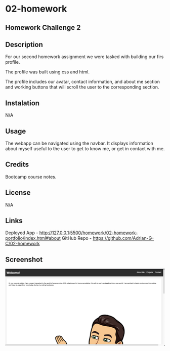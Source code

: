 # 02-homework
## Homework Challenge 2

## Description

For our second homework assignment we were tasked with building our firs profile.

The profile was built using css and html. 

The profile includes our avatar, contact information, and about me section and working buttons that will scroll the user to the corresponding section.

## Instalation

N/A

## Usage

The webapp can be navigated using the navbar. It displays information about myself useful to the user to get to know me, or get in contact with me.

## Credits

Bootcamp course notes.

## License

N/A

## Links

Deployed App - http://127.0.0.1:5500/homework/02-homework-portfolio/index.html#about
GitHub Repo - https://github.com/Adrian-G-C/02-homework

## Screenshot 

![Screenshot](./assets/images/Screenshot%202023-06-15%20at%2011.16.40%20PM%20(2).png)